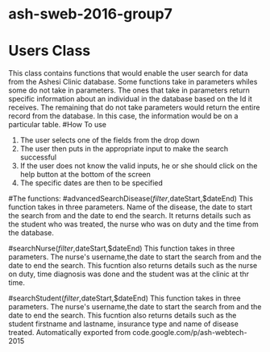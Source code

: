 
# ash-sweb-2016-group7
# Users Class

This class contains functions that would enable the user search for data from the Ashesi Clinic database. 
Some functions take in parameters whiles some do not take in parameters. 
The ones that take in parameters return specific information about an individual in the database based on the Id it receives.
The remaining that do not take parameters would return the entire record from the database. In this case, the information would be on
a particular table.
#How To use
1. The user selects one of the fields from the drop down
2. The user then puts in the appropriate input to make the search successful
3. If the user does not know the valid inputs, he or she should click on the help button at the bottom of the screen
4. The specific dates are then to be specified

#The functions:
#advancedSearchDisease($filter,$dateStart,$dateEnd)
This function takes in three parameters. Name of the disease, the date to start the search from and the date to end the search.
It returns details such as the student who was treated, the nurse who was on duty and the time from the database.

#searchNurse($filter,$dateStart,$dateEnd)
This function takes in three parameters. The nurse's username,the date to start the search from and the date to end the search.
This fucntion also returns details such as the nurse on duty, time diagnosis was done and the student was at the clinic at thr time.

#searchStudent($filter,$dateStart,$dateEnd)
This function takes in three parameters. The nurse's username,the date to start the search from and the date to end the search.
This fucntion also returns details such as the student firstname and lastname, insurance type and name of disease treated.
Automatically exported from code.google.com/p/ash-webtech-2015

